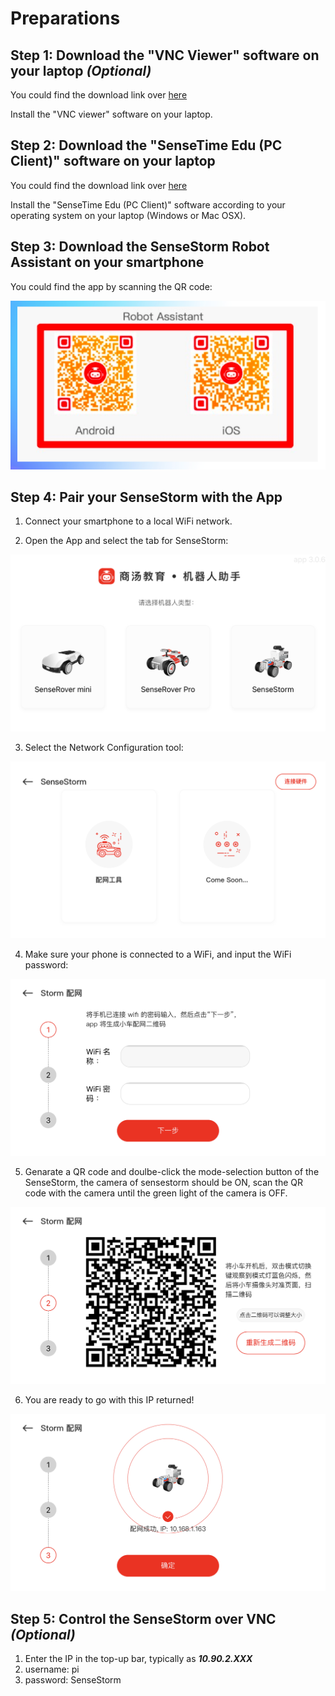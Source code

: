 
# Preparations

## Step 1: Download the "VNC Viewer" software on your laptop _(Optional)_
You could find the download link over [here](https://www.realvnc.com/en/connect/download/viewer/windows/)

Install the "VNC viewer" software on your laptop.

## Step 2: Download the "SenseTime Edu (PC Client)" software on your laptop
You could find the download link over [here](https://hk.study.sensetime.com/download/)

Install the "SenseTime Edu (PC Client)" software according to your operating system on your laptop (Windows or Mac OSX).

## Step 3: Download the SenseStorm Robot Assistant on your smartphone 
You could find the app by scanning the QR code:

![QR code](./support/vnc.png)

## Step 4: Pair your SenseStorm with the App
1. Connect your smartphone to a local WiFi network.

2. Open the App and select the tab for SenseStorm:

![step 1](./support/app1.png)

3. Select the Network Configuration tool:

![step 2](./support/app2.png)

4. Make sure your phone is connected to a WiFi, and input the WiFi password:

![step 3](./support/app3.png)

5. Genarate a QR code and doulbe-click the mode-selection button of the SenseStorm, the camera of sensestorm should be ON, scan the QR code with the camera until the green light of the camera is OFF.

![step 4](./support/app4.png)

6. You are ready to go with this IP returned!

![step 5](./support/app5.png)

## Step 5: Control the SenseStorm over VNC _(Optional)_
1. Enter the IP in the top-up bar, typically as ***10.90.2.XXX***
2. username: pi
3. password: SenseStorm
